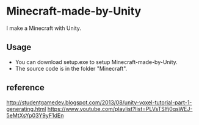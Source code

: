 Minecraft-made-by-Unity
===
I make a Minecraft with Unity.


Usage
---
* You can download setup.exe to setup Minecraft-made-by-Unity. 
* The source code is in the folder "Minecraft".

reference
---
http://studentgamedev.blogspot.com/2013/08/unity-voxel-tutorial-part-1-generating.html
https://www.youtube.com/playlist?list=PLVsTSlfj0qsWEJ-5eMtXsYp03Y9yF1dEn
